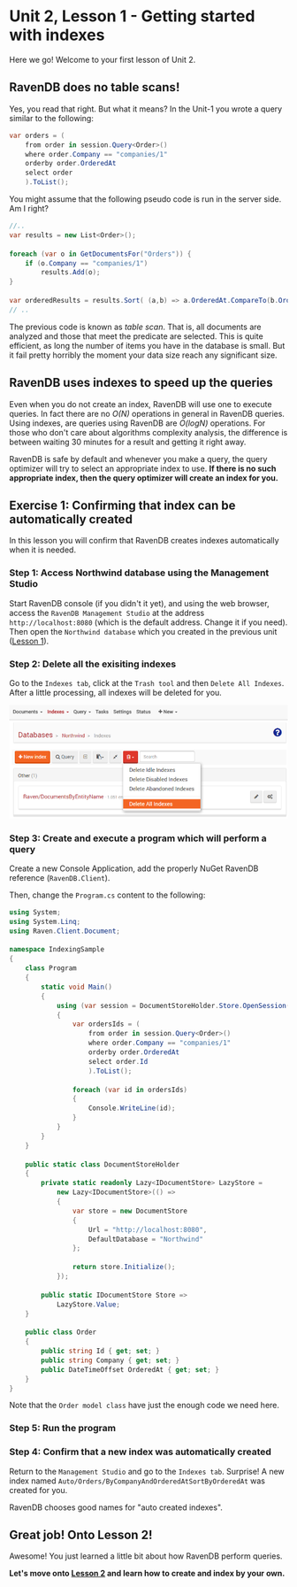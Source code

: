# Unit 2, Lesson 1 - Getting started with indexes

Here we go! Welcome to your first lesson of Unit 2.

 
## RavenDB does no table scans!

Yes, you read that right. But what it means? In the Unit-1 you wrote a query similar
to the following:

````csharp 
var orders = (
    from order in session.Query<Order>()
    where order.Company == "companies/1"
    orderby order.OrderedAt
    select order
    ).ToList();
````

You might assume that the following pseudo code is run in the server side. Am I right?

````csharp
//..
var results = new List<Order>();

foreach (var o in GetDocumentsFor("Orders")) {
    if (o.Company == "companies/1")
        results.Add(o);
}

var orderedResults = results.Sort( (a,b) => a.OrderedAt.CompareTo(b.OrderedAt));
// ..
````

The previous code is known as *table scan*. That is, all documents are analyzed
and those that meet the predicate are selected. This is quite efficient, as long the
number of items you have in the database is small. But it fail pretty horribly
the moment your data size reach any significant size.

## RavenDB uses indexes to speed up the queries

Even when you do not create an index, RavenDB will use one to execute queries.
In fact there are no *O(N)* operations in general in RavenDB queries. Using indexes,
are queries using RavenDB are *O(logN)* operations. For those who don't care about 
algorithms complexity analysis, the difference is between waiting 30 minutes for a result
and getting it right away.


 RavenDB is safe by default and whenever you make a query, the query optimizer will try
 to select an appropriate index to use. **If there is no such appropriate index, then
 the query optimizer will create an index for you.**

## Exercise 1: Confirming that index can be automatically created
In this lesson you will confirm that RavenDB creates indexes automatically when it
is needed.

### Step 1: Access Northwind database using the Management Studio

Start RavenDB console (if you didn't it yet), and using the web browser, access the 
`RavenDB Management Studio` at the address `http://localhost:8080` (which is the
default address. Change it if you need). Then open the `Northwind database` which you
created in the previous unit ([Lesson 1](../../Unit-1/lesson1/README.md)).

### Step 2: Delete all the exisiting indexes
Go to the `Indexes tab`, click at the `Trash tool` and then `Delete All Indexes`.  
After a little processing, all indexes will be deleted for you.

![delete all indexes](images/unit2-deleting-all-indexes-using-studio.png)

### Step 3: Create and execute a program which will perform a query
Create a new Console Application, add the properly NuGet RavenDB reference (`RavenDB.Client`).

Then, change the `Program.cs` content to the following:

````csharp
using System;
using System.Linq;
using Raven.Client.Document;

namespace IndexingSample
{
    class Program
    {
        static void Main()
        {
            using (var session = DocumentStoreHolder.Store.OpenSession())
            {
                var ordersIds = (
                    from order in session.Query<Order>()
                    where order.Company == "companies/1"
                    orderby order.OrderedAt
                    select order.Id
                    ).ToList();

                foreach (var id in ordersIds)
                {
                    Console.WriteLine(id);
                }
            }
        }
    }

    public static class DocumentStoreHolder
    {
        private static readonly Lazy<IDocumentStore> LazyStore =
            new Lazy<IDocumentStore>(() => 
            {
                var store = new DocumentStore
                {
                    Url = "http://localhost:8080",
                    DefaultDatabase = "Northwind"
                };

                return store.Initialize();
            });

        public static IDocumentStore Store =>
            LazyStore.Value;
    }

    public class Order
    {
        public string Id { get; set; }
        public string Company { get; set; }
        public DateTimeOffset OrderedAt { get; set; }
    }
} 
````
Note that the `Order model class` have just the enough code we need here.

### Step 5: Run the program

### Step 4: Confirm that a new index was automatically created

Return to the `Management Studio` and go to the `Indexes tab`. Surprise! A new
index named `Auto/Orders/ByCompanyAndOrderedAtSortByOrderedAt` was created for you.

RavenDB chooses good names for "auto created indexes".

## Great job! Onto Lesson 2!

Awesome! You just learned a little bit about how RavenDB perform queries.

**Let's move onto [Lesson 2](../lesson2/README.md) and learn how to create and index by your own.**










